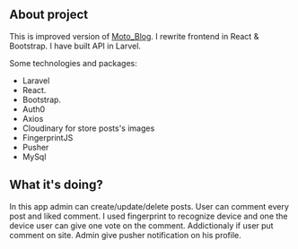 ## About project

This is improved version of [Moto_Blog](https://github.com/pythonowiec/Moto_Blog). I rewrite frontend in React & Bootstrap. I have built API in Larvel.

Some technologies and packages:

- Laravel
- React.
- Bootstrap.
- Auth0
- Axios
- Cloudinary for store posts's images
- FingerprintJS
- Pusher
- MySql


## What it's doing?

In this app admin can create/update/delete posts. User can comment every post and liked comment. I used fingerprint to recognize device and one the device user can give one vote on the comment. Addictionaly if user put comment on site. Admin give pusher notification on his profile.
